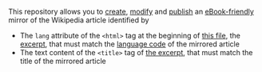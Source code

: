 This repository allows you to [create](), [modify]() and [publish]() an [eBook-friendly]() mirror of the Wikipedia article identified by
* The `lang` attribute of the `<html>` tag at the beginning of [this file](../../tree/main/editable/excerpt.html), the [excerpt](https://ebookipedia.github.io/excerpt), that must match the [language code](https://ebookipedia.github.io/lang) of the mirrored article
* The text content of the `<title>` tag of [the excerpt](../../tree/main/editable/excerpt.html), that must match the title of the mirrored article
